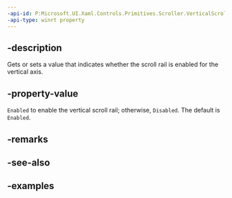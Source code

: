 ```yaml
---
-api-id: P:Microsoft.UI.Xaml.Controls.Primitives.Scroller.VerticalScrollRailingMode
-api-type: winrt property
---
```


## -description

Gets or sets a value that indicates whether the scroll rail is enabled for the vertical axis.

## -property-value

`Enabled` to enable the vertical scroll rail; otherwise, `Disabled`. The default is `Enabled`.

## -remarks

## -see-also

## -examples

